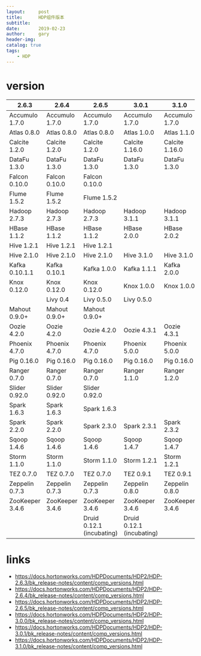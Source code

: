 ```yaml
---
layout:     post
title:      HDP组件版本
subtitle:   
date:       2019-02-23
author:     gary
header-img: 
catalog: true
tags:
    - HDP
---
```


# version

2.6.3 | 2.6.4 | 2.6.5 | 3.0.1 | 3.1.0
---|---|---|---|---
Accumulo 1.7.0  | Accumulo 1.7.0 | Accumulo 1.7.0 | Accumulo 1.7.0 | Accumulo 1.7.0
Atlas 0.8.0 | Atlas 0.8.0 | Atlas 0.8.0 | Atlas 1.0.0 | Atlas 1.1.0
Calcite 1.2.0 | Calcite 1.2.0 | Calcite 1.2.0 | Calcite 1.16.0 | Calcite 1.16.0
DataFu 1.3.0 | DataFu 1.3.0 | DataFu 1.3.0 | DataFu 1.3.0 | DataFu 1.3.0
Falcon 0.10.0  | Falcon 0.10.0  | Falcon 0.10.0  |  | 
Flume 1.5.2  | Flume 1.5.2  | Flume 1.5.2  |  | 
Hadoop 2.7.3 | Hadoop 2.7.3 | Hadoop 2.7.3 | Hadoop 3.1.1 | Hadoop 3.1.1
HBase 1.1.2 | HBase 1.1.2 | HBase 1.1.2 | HBase 2.0.0 | HBase 2.0.2
Hive 1.2.1 | Hive 1.2.1 | Hive 1.2.1 |  | 
Hive 2.1.0 | Hive 2.1.0 | Hive 2.1.0 | Hive 3.1.0 | Hive 3.1.0
Kafka 0.10.1.1 | Kafka 0.10.1 | Kafka 1.0.0 | Kafka 1.1.1 | Kafka 2.0.0
Knox 0.12.0 | Knox 0.12.0 | Knox 0.12.0 | Knox 1.0.0 | Knox 1.0.0
 |  | Livy 0.4 | Livy 0.5.0 | Livy 0.5.0
Mahout 0.9.0+  | Mahout 0.9.0+  | Mahout 0.9.0+  |  | 
Oozie 4.2.0 | Oozie 4.2.0 | Oozie 4.2.0 | Oozie 4.3.1 | Oozie 4.3.1
Phoenix 4.7.0 | Phoenix 4.7.0 | Phoenix 4.7.0 | Phoenix 5.0.0 | Phoenix 5.0.0
Pig 0.16.0 | Pig 0.16.0 | Pig 0.16.0 | Pig 0.16.0 | Pig 0.16.0
Ranger 0.7.0 | Ranger 0.7.0 | Ranger 0.7.0 | Ranger 1.1.0 | Ranger 1.2.0
Slider 0.92.0  | Slider 0.92.0  | Slider 0.92.0 |  | 
Spark 1.6.3 | Spark 1.6.3 | Spark 1.6.3 |  | 
Spark 2.2.0 | Spark 2.2.0 | Spark 2.3.0 | Spark 2.3.1 | Spark 2.3.2
Sqoop 1.4.6 | Sqoop 1.4.6 | Sqoop 1.4.6 | Sqoop 1.4.7 | Sqoop 1.4.7
Storm 1.1.0  | Storm 1.1.0 | Storm 1.1.0 | Storm 1.2.1 | Storm 1.2.1
TEZ 0.7.0 | TEZ 0.7.0 | TEZ 0.7.0 | TEZ 0.9.1 | TEZ 0.9.1
Zeppelin 0.7.3 | Zeppelin 0.7.3 | Zeppelin 0.7.3 | Zeppelin 0.8.0 | Zeppelin 0.8.0
ZooKeeper 3.4.6 | ZooKeeper 3.4.6 | ZooKeeper 3.4.6 | ZooKeeper 3.4.6 | ZooKeeper 3.4.6
 |  |  | Druid 0.12.1 (incubating) | Druid 0.12.1 (incubating)


# links
- https://docs.hortonworks.com/HDPDocuments/HDP2/HDP-2.6.3/bk_release-notes/content/comp_versions.html
- https://docs.hortonworks.com/HDPDocuments/HDP2/HDP-2.6.4/bk_release-notes/content/comp_versions.html
- https://docs.hortonworks.com/HDPDocuments/HDP2/HDP-2.6.5/bk_release-notes/content/comp_versions.html
- https://docs.hortonworks.com/HDPDocuments/HDP2/HDP-3.0.0/bk_release-notes/content/comp_versions.html
- https://docs.hortonworks.com/HDPDocuments/HDP2/HDP-3.0.1/bk_release-notes/content/comp_versions.html
- https://docs.hortonworks.com/HDPDocuments/HDP2/HDP-3.1.0/bk_release-notes/content/comp_versions.html
